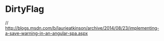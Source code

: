 # DirtyFlag

// http://blogs.msdn.com/b/laurieatkinson/archive/2014/08/23/implementing-a-save-warning-in-an-angular-spa.aspx
